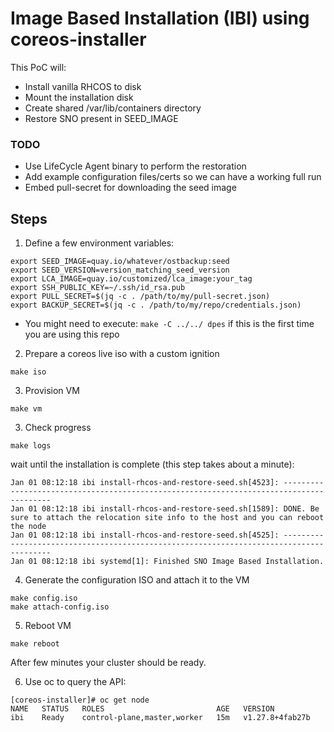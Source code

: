 # Image Based Installation (IBI) using coreos-installer

This PoC will:
- Install vanilla RHCOS to disk
- Mount the installation disk
- Create shared /var/lib/containers directory
- Restore SNO present in SEED_IMAGE

### TODO
- Use LifeCycle Agent binary to perform the restoration
- Add example configuration files/certs so we can have a working full run
- Embed pull-secret for downloading the seed image

## Steps
1. Define a few environment variables:
```
export SEED_IMAGE=quay.io/whatever/ostbackup:seed
export SEED_VERSION=version_matching_seed_version
export LCA_IMAGE=quay.io/customized/lca_image:your_tag
export SSH_PUBLIC_KEY=~/.ssh/id_rsa.pub
export PULL_SECRET=$(jq -c . /path/to/my/pull-secret.json)
export BACKUP_SECRET=$(jq -c . /path/to/my/repo/credentials.json)
```

* You might need to execute: ```make -C ../../ dpes``` if this is the first time you are using this repo

2. Prepare a coreos live iso with a custom ignition
```
make iso
```

3. Provision VM
```
make vm
```

3. Check progress
```
make logs
```
wait until the installation is complete (this step takes about a minute):
```
Jan 01 08:12:18 ibi install-rhcos-and-restore-seed.sh[4523]: ----------------------------------------------------------------------------------------
Jan 01 08:12:18 ibi install-rhcos-and-restore-seed.sh[1589]: DONE. Be sure to attach the relocation site info to the host and you can reboot the node
Jan 01 08:12:18 ibi install-rhcos-and-restore-seed.sh[4525]: ----------------------------------------------------------------------------------------
Jan 01 08:12:18 ibi systemd[1]: Finished SNO Image Based Installation.
```

4. Generate the configuration ISO and attach it to the VM
```
make config.iso 
make attach-config.iso
```

5. Reboot VM
```
make reboot
```

After few minutes your cluster should be ready.

6. Use oc to query the API:
```
[coreos-installer]# oc get node
NAME   STATUS   ROLES                         AGE   VERSION
ibi    Ready    control-plane,master,worker   15m   v1.27.8+4fab27b
```
